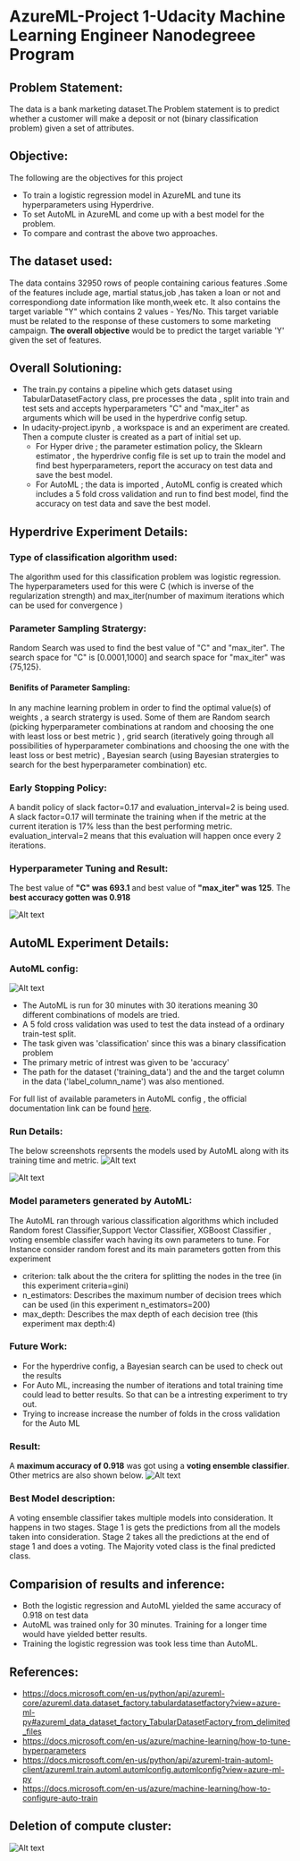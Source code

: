 # AzureML-Project 1-Udacity Machine Learning Engineer Nanodegreee Program

## Problem Statement:
The data is a bank marketing dataset.The Problem statement is to predict whether a customer will make a deposit or not (binary classification problem) given a set of attributes. 


## Objective:
The following are the objectives for this project
- To train a logistic regression model in AzureML and tune its hyperparameters using Hyperdrive.
- To set AutoML in AzureML and come up with a best model for the problem.
- To compare and contrast the above two approaches. 

## The dataset used:

The data contains 32950 rows of people containing carious features .Some of the features include age, martial status,job ,has taken a loan or not and correspondiong date information like month,week etc. It also contains the target variable "Y" which contains 2 values - Yes/No. This target variable must be related to the response of these customers to some marketing campaign. **The overall objective** would be to predict the target variable 'Y' given the set of features. 

## Overall Solutioning:
- The train.py contains a pipeline which gets dataset using TabularDatasetFactory class, pre processes the data , split into train and test sets and accepts hyperparameters "C" and "max_iter" as arguments which will be used in the hyperdrive config setup. 
- In udacity-project.ipynb , a workspace is and an experiment are created. Then a compute cluster is created as a part of initial set up.
    - For Hyper drive ; the parameter estimation policy, the Sklearn estimator , the hyperdrive config file is set up to train the model and find best hyperparameters, report the accuracy on test data and save the best model.
    - For AutoML ; the data is imported , AutoML config is created which includes a 5 fold cross validation and run to find best model, find the accuracy on test data and save the best model.

## Hyperdrive Experiment Details:
### Type of classification algorithm used:
The algorithm used for this classification problem was logistic regression. The hyperparameters used for this were C (which is inverse of the regularization strength) and max_iter(number of maximum iterations which can be used for convergence )

### Parameter Sampling Stratergy:
Random Search was used to find the best value of "C" and "max_iter". The search space for "C" is [0.0001,1000] and search space for "max_iter" was {75,125}.
#### Benifits of Parameter Sampling:
In any machine learning problem in order to find the optimal value(s) of weights , a search stratergy is used. Some of them are Random search (picking hyperparameter combinations at random and choosing the one with least loss or best metric ) , grid search (iteratively going through all possibilities of hyperparameter combinations and choosing the one with the least loss or best metric) , Bayesian search (using Bayesian stratergies to search for the best hyperparameter combination) etc.  

### Early Stopping Policy:
A bandit policy of slack factor=0.17 and evaluation_interval=2 is being used. A slack factor=0.17 will terminate the training when if the metric at the current iteration is 17% less than the best performing metric. evaluation_interval=2 means that this evaluation will happen once every 2 iterations.  

### Hyperparameter Tuning and Result:
The best value of **"C" was 693.1** and best value of **"max_iter" was 125**. The **best accuracy gotten was 0.918**

![Alt text](static/tuned_paramters.png?raw=true "Title")


## AutoML Experiment Details:
### AutoML config:

![Alt text](static/automl_config.PNG?raw=true "Title")
- The AutoML is run for 30 minutes with 30 iterations meaning 30 different combinations of models are tried.
-  A 5 fold cross validation was used to test the data instead of a ordinary train-test split.
-  The task given was 'classification' since this was a binary classification problem
-  The primary metric of intrest was given to be 'accuracy'
-  The path for the dataset ('training_data') and the and the target column in the data ('label_column_name') was also mentioned.

For full list of available parameters in AutoML config , the official documentation link can be found [here](https://docs.microsoft.com/en-us/azure/machine-learning/how-to-configure-auto-train).

### Run Details:
The below screenshots reprsents the models used by AutoML along with its training time and metric. 
![Alt text](static/automl_result_1.png?raw=true "Title1")

![Alt text](static/automl_result_2.png?raw=true "Title2")
### Model parameters generated by AutoML:
The AutoML ran through various classification algorithms which included Random forest Classifier,Support Vector Classifier, XGBoost Classifier , voting ensemble classifer wach having its own parameters to tune. 
For Instance consider random forest and its main parameters gotten from this experiment
- criterion: talk about the the critera for splitting the nodes in the tree (in this experiment criteria=gini)
- n_estimators: Describes the maximum number of decision trees which can be used (in this experiment n_estimators=200)
- max_depth: Describes the max depth of each decision tree (this experiment max depth:4)

### Future Work:
- For the hyperdrive config, a Bayesian search can be used to check out the results 
- For Auto ML, increasing the number of iterations and total training time could lead to better results. So that can be a intresting experiment to try out.
- Trying to increase increase the number of folds in the cross validation for the Auto ML 

### Result:
A **maximum accuracy of 0.918** was got using a **voting ensemble classifier**. Other metrics are also shown below.
![Alt text](static/automl_detailed_metrics.png?raw=true "Title2")

### Best Model description:
A voting ensemble classifier takes multiple models into consideration. It happens in two stages. Stage 1 is gets the predictions from all the models taken into consideration. Stage 2 takes all the predictions at the end of stage 1 and does a voting. The Majority voted class is the final predicted class.

## Comparision of results and inference:
- Both the logistic regression and AutoML yielded the same accuracy of 0.918 on test data
- AutoML was trained only for 30 minutes. Training for a longer time would have yielded better results.
- Training the logistic regression was took less time than AutoML.

## References:
- https://docs.microsoft.com/en-us/python/api/azureml-core/azureml.data.dataset_factory.tabulardatasetfactory?view=azure-ml-py#azureml_data_dataset_factory_TabularDatasetFactory_from_delimited_files
- https://docs.microsoft.com/en-us/azure/machine-learning/how-to-tune-hyperparameters
- https://docs.microsoft.com/en-us/python/api/azureml-train-automl-client/azureml.train.automl.automlconfig.automlconfig?view=azure-ml-py
- https://docs.microsoft.com/en-us/azure/machine-learning/how-to-configure-auto-train


## Deletion of compute cluster:

![Alt text](static/delete_compute.png?raw=true "Title2")

